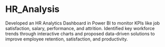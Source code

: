 # HR_Analysis
Developed an HR Analytics Dashboard in Power BI to monitor KPIs like job satisfaction, salary, performance, and attrition. Identified key workforce trends through interactive charts and proposed data-driven solutions to improve employee retention, satisfaction, and productivity.
